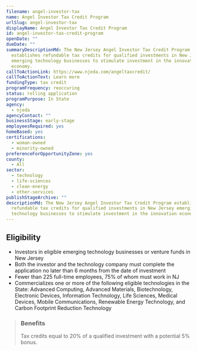 ```yaml
---
filename: angel-investor-tax
name: Angel Investor Tax Credit Program
urlSlug: angel-investor-tax
displayName: Angel Investor Tax Credit Program
id: angel-investor-tax-credit-program
openDate: ""
dueDate: ""
summaryDescriptionMd: The New Jersey Angel Investor Tax Credit Program
  establishes refundable tax credits for qualified investments in New Jersey
  emerging technology businesses to stimulate investment in the innovation
  economy.
callToActionLink: https://www.njeda.com/angeltaxcredit/
callToActionText: Learn more
fundingType: tax credit
programFrequency: reoccuring
status: rolling application
programPurpose: In State
agency:
  - njeda
agencyContact: ""
businessStage: early-stage
employeesRequired: yes
homeBased: yes
certifications:
  - woman-owned
  - minority-owned
preferenceForOpportunityZone: yes
county:
  - All
sector:
  - technology
  - life-sciences
  - clean-energy
  - other-services
publishStageArchive: ""
descriptionMd: The New Jersey Angel Investor Tax Credit Program establishes
  refundable tax credits for qualified investments in New Jersey emerging
  technology businesses to stimulate investment in the innovation economy.
---
```


## Eligibility

- Investors in eligible emerging technology businesses or venture funds in New Jersey
- Both the investor and the technology company must complete the application no later than 6 months from the date of investment
- Fewer than 225 full-time employees, 75% of whom must work in NJ
- Commercializes one or more of the following eligible technologies in the State: Advanced Computing, Advanced Materials, Biotechnology, Electronic Devices, Information Technology, Life Sciences, Medical Devices, Mobile Communications, Renewable Energy Technology, and Carbon Footprint Reduction Technology

> ### Benefits
>
> Tax credits equal to 20% of a qualified investment with a potential 5% bonus.
